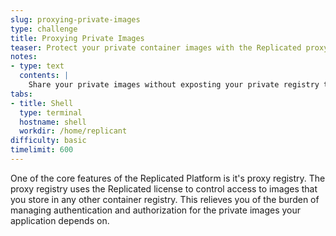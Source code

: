 ```yaml
---
slug: proxying-private-images
type: challenge
title: Proxying Private Images
teaser: Protect your private container images with the Replicated proxy registry
notes:
- type: text
  contents: |
    Share your private images without exposting your private registry to your customers
tabs:
- title: Shell
  type: terminal
  hostname: shell
  workdir: /home/replicant
difficulty: basic
timelimit: 600
---
```


One of the core features of the Replicated Platform is it's proxy registry. The
proxy registry uses the Replicated license to control access to images that you
store in any other container registry. This relieves you of the burden of
managing authentication and authorization for the private images your
application depends on.

